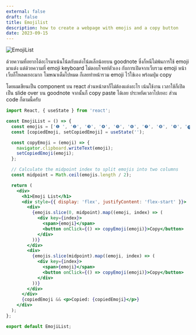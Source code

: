 ```yaml
---
external: false
draft: false
title: Emojilist
description: how to create a webpage with emojis and a copy button
date: 2023-09-15
---
```


![ฺEmojiList](/images/emojilistss.png)

ด้วยความที่อยากได้อะไรมาเน้นโน้ตกับแต่งโน้ตเล็กน้อยบน goodnote ซึ่งก็หนีไม่พ้นการใช้ emoji มาแต่ง แต่ด้วยความที่ emoji keyboard ไม่ตอบโจทย์ตัวเอง กับการเปิดจากเว็บรวม emoji หน้าเว็บก็โหลดเยอะมาก โฆษณาเต็มไปหมด ก็เลยทำหน้ารวม emoji ไว้ใช้เอง พร้อมปุ่ม copy

โดยผมเขียนเป็น component บน react ส่วนหน้าตาก็ไม่ต้องแต่งอะไร เน้นใช้งาน เวลาใช้ก็เปิดเป็น slide over บน goodnote จากนั้นก็ copy paste ได้เลย ประหยัดเวลาไปเยอะ ส่วน code ก็ตามนี้ครับ

```jsx
import React, { useState } from 'react';

const EmojiList = () => {
  const emojis = ['❶ ', '❷', '❸', '❹', '❺', '❻', '❼', '❽', '❾', '⓿', '🏛️', '🚧', '⚠️', '⛔', '📕', '🌟', '✔️', '✅', '❌', '🎖️', '🔖', '📌', '📆'];
  const [copiedEmoji, setCopiedEmoji] = useState('');

  const copyEmoji = (emoji) => {
    navigator.clipboard.writeText(emoji);
    setCopiedEmoji(emoji);
  };

  // Calculate the midpoint index to split emojis into two columns
  const midpoint = Math.ceil(emojis.length / 2);

  return (
    <div>
      <h1>Emoji List</h1>
      <div style={{ display: 'flex', justifyContent: 'flex-start' }}>
        <div>
          {emojis.slice(0, midpoint).map((emoji, index) => (
            <div key={index}>
              <span>{emoji}</span>
              <button onClick={() => copyEmoji(emoji)}>Copy</button>
            </div>
          ))}
        </div>
        <div>
          {emojis.slice(midpoint).map((emoji, index) => (
            <div key={index}>
              <span>{emoji}</span>
              <button onClick={() => copyEmoji(emoji)}>Copy</button>
            </div>
          ))}
        </div>
      </div>
      {copiedEmoji && <p>Copied: {copiedEmoji}</p>}
    </div>
  );
};

export default EmojiList;

```